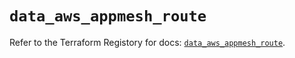 # `data_aws_appmesh_route`

Refer to the Terraform Registory for docs: [`data_aws_appmesh_route`](https://registry.terraform.io/providers/hashicorp/aws/5.5.0/docs/data-sources/appmesh_route).
